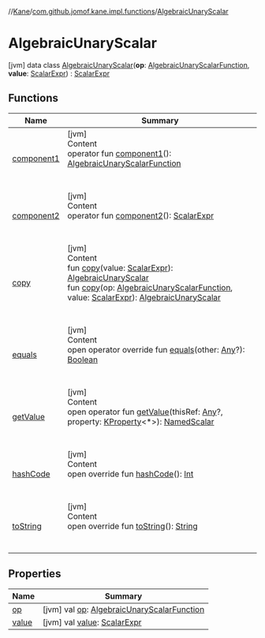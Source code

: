 //[Kane](../../index.md)/[com.github.jomof.kane.impl.functions](../index.md)/[AlgebraicUnaryScalar](index.md)



# AlgebraicUnaryScalar  
 [jvm] data class [AlgebraicUnaryScalar](index.md)(**op**: [AlgebraicUnaryScalarFunction](../-algebraic-unary-scalar-function/index.md), **value**: [ScalarExpr](../../com.github.jomof.kane/-scalar-expr/index.md)) : [ScalarExpr](../../com.github.jomof.kane/-scalar-expr/index.md)   


## Functions  
  
|  Name|  Summary| 
|---|---|
| <a name="com.github.jomof.kane.impl.functions/AlgebraicUnaryScalar/component1/#/PointingToDeclaration/"></a>[component1](component1.md)| <a name="com.github.jomof.kane.impl.functions/AlgebraicUnaryScalar/component1/#/PointingToDeclaration/"></a>[jvm]  <br>Content  <br>operator fun [component1](component1.md)(): [AlgebraicUnaryScalarFunction](../-algebraic-unary-scalar-function/index.md)  <br><br><br>
| <a name="com.github.jomof.kane.impl.functions/AlgebraicUnaryScalar/component2/#/PointingToDeclaration/"></a>[component2](component2.md)| <a name="com.github.jomof.kane.impl.functions/AlgebraicUnaryScalar/component2/#/PointingToDeclaration/"></a>[jvm]  <br>Content  <br>operator fun [component2](component2.md)(): [ScalarExpr](../../com.github.jomof.kane/-scalar-expr/index.md)  <br><br><br>
| <a name="com.github.jomof.kane.impl.functions/AlgebraicUnaryScalar/copy/#com.github.jomof.kane.ScalarExpr/PointingToDeclaration/"></a>[copy](copy.md)| <a name="com.github.jomof.kane.impl.functions/AlgebraicUnaryScalar/copy/#com.github.jomof.kane.ScalarExpr/PointingToDeclaration/"></a>[jvm]  <br>Content  <br>fun [copy](copy.md)(value: [ScalarExpr](../../com.github.jomof.kane/-scalar-expr/index.md)): [AlgebraicUnaryScalar](index.md)  <br>fun [copy](copy.md)(op: [AlgebraicUnaryScalarFunction](../-algebraic-unary-scalar-function/index.md), value: [ScalarExpr](../../com.github.jomof.kane/-scalar-expr/index.md)): [AlgebraicUnaryScalar](index.md)  <br><br><br>
| <a name="kotlin/Any/equals/#kotlin.Any?/PointingToDeclaration/"></a>[equals](../../com.github.jomof.kane.impl.types/-double-algebraic-type/index.md#%5Bkotlin%2FAny%2Fequals%2F%23kotlin.Any%3F%2FPointingToDeclaration%2F%5D%2FFunctions%2F-1324435526)| <a name="kotlin/Any/equals/#kotlin.Any?/PointingToDeclaration/"></a>[jvm]  <br>Content  <br>open operator override fun [equals](../../com.github.jomof.kane.impl.types/-double-algebraic-type/index.md#%5Bkotlin%2FAny%2Fequals%2F%23kotlin.Any%3F%2FPointingToDeclaration%2F%5D%2FFunctions%2F-1324435526)(other: [Any](https://kotlinlang.org/api/latest/jvm/stdlib/kotlin/-any/index.html)?): [Boolean](https://kotlinlang.org/api/latest/jvm/stdlib/kotlin/-boolean/index.html)  <br><br><br>
| <a name="com.github.jomof.kane/ScalarExpr/getValue/#kotlin.Any?#kotlin.reflect.KProperty[*]/PointingToDeclaration/"></a>[getValue](../../com.github.jomof.kane/-scalar-expr/get-value.md)| <a name="com.github.jomof.kane/ScalarExpr/getValue/#kotlin.Any?#kotlin.reflect.KProperty[*]/PointingToDeclaration/"></a>[jvm]  <br>Content  <br>open operator fun [getValue](../../com.github.jomof.kane/-scalar-expr/get-value.md)(thisRef: [Any](https://kotlinlang.org/api/latest/jvm/stdlib/kotlin/-any/index.html)?, property: [KProperty](https://kotlinlang.org/api/latest/jvm/stdlib/kotlin.reflect/-k-property/index.html)<*>): [NamedScalar](../../com.github.jomof.kane.impl/-named-scalar/index.md)  <br><br><br>
| <a name="kotlin/Any/hashCode/#/PointingToDeclaration/"></a>[hashCode](../../com.github.jomof.kane.impl.types/-double-algebraic-type/index.md#%5Bkotlin%2FAny%2FhashCode%2F%23%2FPointingToDeclaration%2F%5D%2FFunctions%2F-1324435526)| <a name="kotlin/Any/hashCode/#/PointingToDeclaration/"></a>[jvm]  <br>Content  <br>open override fun [hashCode](../../com.github.jomof.kane.impl.types/-double-algebraic-type/index.md#%5Bkotlin%2FAny%2FhashCode%2F%23%2FPointingToDeclaration%2F%5D%2FFunctions%2F-1324435526)(): [Int](https://kotlinlang.org/api/latest/jvm/stdlib/kotlin/-int/index.html)  <br><br><br>
| <a name="com.github.jomof.kane.impl.functions/AlgebraicUnaryScalar/toString/#/PointingToDeclaration/"></a>[toString](to-string.md)| <a name="com.github.jomof.kane.impl.functions/AlgebraicUnaryScalar/toString/#/PointingToDeclaration/"></a>[jvm]  <br>Content  <br>open override fun [toString](to-string.md)(): [String](https://kotlinlang.org/api/latest/jvm/stdlib/kotlin/-string/index.html)  <br><br><br>


## Properties  
  
|  Name|  Summary| 
|---|---|
| <a name="com.github.jomof.kane.impl.functions/AlgebraicUnaryScalar/op/#/PointingToDeclaration/"></a>[op](op.md)| <a name="com.github.jomof.kane.impl.functions/AlgebraicUnaryScalar/op/#/PointingToDeclaration/"></a> [jvm] val [op](op.md): [AlgebraicUnaryScalarFunction](../-algebraic-unary-scalar-function/index.md)   <br>
| <a name="com.github.jomof.kane.impl.functions/AlgebraicUnaryScalar/value/#/PointingToDeclaration/"></a>[value](value.md)| <a name="com.github.jomof.kane.impl.functions/AlgebraicUnaryScalar/value/#/PointingToDeclaration/"></a> [jvm] val [value](value.md): [ScalarExpr](../../com.github.jomof.kane/-scalar-expr/index.md)   <br>

